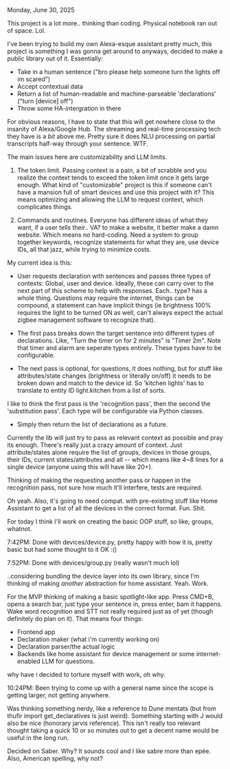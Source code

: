 Monday, June 30, 2025

This project is a lot more.. thinking than coding. Physical notebook ran out of space. Lol.

I've been trying to build my own Alexa-esque assistant pretty much, this project is something I was gonna get around to anyways, decided to make a public library out of it. Essentially:

- Take in a human sentence ("bro please help someone turn the lights off im scared")
- Accept contextual data
- Return a list of human-readable and machine-parseable 'declarations' ("turn \[device\] off")
- Throw some HA-intergration in there

For obvious reasons, I have to state that this will get nowhere close to the insanity of Alexa/Google Hub. The streaming and real-time processing tech they have is a *bit* above me. Pretty sure it does NLU processing on partial transcripts half-way through your sentence. WTF.


The main issues here are customizability and LLM limits.
1. The token limit. Passing context is a pain, a bit of scrabble and you realize the context tends to exceed the token limit once it gets large enough. What kind of "customizable" project is this if someone can't have a mansion full of smart devices and use this project with it? This means optimizing and allowing the LLM to request context, which complicates things.

2. Commands and routines. Everyone has different ideas of what they want, if a user tells their.. VA? to make a website, it better make a damn website. Which means no hard-coding. Need a system to group together keywords, recognize statements for what they are, use device IDs, all that jazz, while trying to minimize costs.

My current idea is this:
- User requests declaration with sentences and passes three types of contexts: Global, user and device. Ideally, these can carry over to the next part of this scheme to help with responses. Each.. type? has a whole thing. Questions may require the internet, things can be compound, a statement can have implicit things (ie brightness 100% requires the light to be turned ON as well, can't always expect the actual zigbee management software to recognize that).

- The first pass breaks down the target sentence into different types of declarations. Like, "Turn the timer on for 2 minutes" is "Timer 2m". Note that timer and alarm are seperate types entirely. These types have to be configurable.

- The next pass is optional, for questions, it does nothing, but for stuff like attributes/state changes (brightness or literally on/off) it needs to be broken down and match to the device id. So 'kitchen lights' has to translate to entity ID light.kitchen from a list of sorts. 

I like to think the first pass is the 'recognition pass', then the second the 'substitution pass'. Each type will be configurable via Python classes.

- Simply then return the list of declarations as a future. 


Currently the lib will just try to pass as relevant context as possible and pray its enough. There's really just a crazy amount of context. Just attribute/states alone require the list of groups, devices in those groups, their IDs, current states/attributes and all -- which means like 4~8 lines for a single device (anyone using this will have like 20+). 

Thinking of making the requesting another pass or happen in the recognition pass, not sure how much it'll interfere, tests are required. 

Oh yeah. Also, it's going to need compat. with pre-existing stuff like Home Assistant to get a list of all the devices in the correct format. Fun. Shit.

For today I think I'll work on creating the basic OOP stuff, so like, groups, whatnot.


7:42PM: Done with devices/device.py, pretty happy with how it is, pretty basic but had some thought to it OK :()

7:52PM: Done with devices/group.py (really wasn't much lol)


..considering bundling the device layer into its own library, since I'm thinking of making *another* abstraction for home assistant. Yeah. Work.


For the MVP thinking of making a basic spotlight-like app. Press CMD+B, opens a search bar, just type your sentence in, press enter, bam it happens. Wake word recognition and STT not really required just as of yet (though definitely do plan on it). That means four things:
- Frontend app
- Declaration maker (what i'm currently working on)
- Declaration parser/the actual logic
- Backends like home assistant for device management or some internet-enabled LLM for questions.

why have i decided to torture myself with work, oh why.

10:24PM: Been trying to come up with a general name since the scope is getting larger, not getting anywhere. 

Was thinking something nerdy, like a reference to Dune mentats (but from thufir import get_declaratives is just weird). Something starting with J would also be nice (honorary jarvis reference). This isn't really too relevant thought taking a quick 10 or so minutes out to get a decent name would be useful in the long run.

Decided on Saber. Why? It sounds cool and I like sabre more than epée. Also, American spelling, why not?
